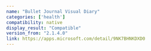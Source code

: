 ```yaml
---
name: "Bullet Journal Visual Diary"
categories: ['health']
compatibility: native
display_result: "Compatible"
version_from: "2.1.4.0"
link: https://apps.microsoft.com/detail/9NK7BHNKDXD0
---
```

